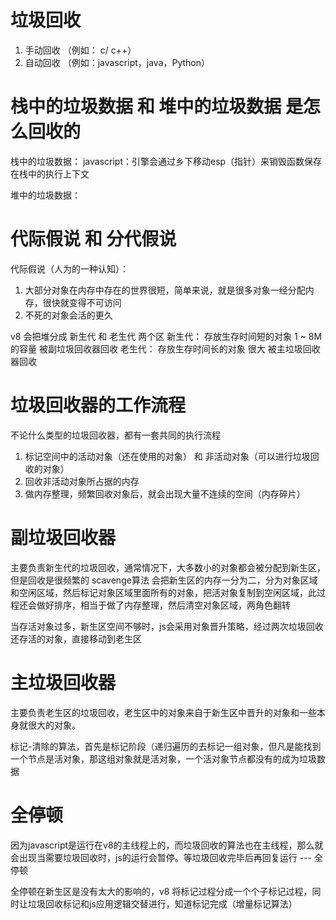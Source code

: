 # 垃圾回收

1. 手动回收 （例如： c/ c++）
2. 自动回收  （例如：javascript，java，Python）

# 栈中的垃圾数据  和 堆中的垃圾数据 是怎么回收的


栈中的垃圾数据： 
   javascript：引擎会通过乡下移动esp（指针）来销毁函数保存在栈中的执行上下文

堆中的垃圾数据：


# 代际假说 和 分代假说

  代际假说（人为的一种认知）：
  1. 大部分对象在内存中存在的世界很短，简单来说，就是很多对象一经分配内存，很快就变得不可访问
  2. 不死的对象会活的更久


v8  会把堆分成  新生代 和 老生代 两个区
    新生代： 存放生存时间短的对象  1 ~ 8M 的容量  被副垃圾回收器回收
    老生代： 存放生存时间长的对象 很大  被主垃圾回收器回收

# 垃圾回收器的工作流程
  不论什么类型的垃圾回收器，都有一套共同的执行流程
  1. 标记空间中的活动对象（还在使用的对象） 和 非活动对象（可以进行垃圾回收的对象）
  2. 回收非活动对象所占据的内存
  3. 做内存整理，频繁回收对象后，就会出现大量不连续的空间（内存碎片）

# 副垃圾回收器

  主要负责新生代的垃圾回收，通常情况下，大多数小的对象都会被分配到新生区，但是回收是很频繁的
  scavenge算法 会把新生区的内存一分为二，分为对象区域和空闲区域，然后标记对象区域里面所有的对象，把活对象复制到空闲区域，此过程还会做好排序，相当于做了内存整理，然后清空对象区域，两角色翻转

  当存活对象过多，新生区空间不够时，js会采用对象晋升策略，经过两次垃圾回收还存活的对象，直接移动到老生区

# 主垃圾回收器

  主要负责老生区的垃圾回收，老生区中的对象来自于新生区中晋升的对象和一些本身就很大的对象。

  标记-清除的算法，首先是标记阶段（递归遍历的去标记一组对象，但凡是能找到一个节点是活对象，那这组对象就是活对象，一个活对象节点都没有的成为垃圾数据

# 全停顿
  因为javascript是运行在v8的主线程上的，而垃圾回收的算法也在主线程，那么就会出现当需要垃圾回收时，js的运行会暂停。等垃圾回收完毕后再回复运行 ---  全停顿

  全停顿在新生区是没有太大的影响的，v8 将标记过程分成一个个子标记过程，同时让垃圾回收标记和js应用逻辑交替进行，知道标记完成（增量标记算法）
